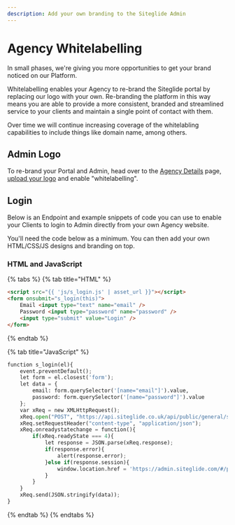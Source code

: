```yaml
---
description: Add your own branding to the Siteglide Admin
---
```


# Agency Whitelabelling

​In small phases, we're giving you more opportunities to get your brand noticed on our Platform.

Whitelabelling enables your Agency to re-brand the Siteglide portal by replacing our logo with your own. Re-branding the platform in this way means you are able to provide a more consistent, branded and streamlined service to your clients and maintain a single point of contact with them.

Over time we will continue increasing coverage of the whitelabling capabilities to include things like domain name, among others.

## Admin Logo

To re-brand your Portal and Admin, head over to the [Agency Details](https://help.siteglide.com/article/36-agency-getting-started) page, [upload your logo](https://help.siteglide.com/article/36-agency-getting-started) and enable "whitelabelling".

## Login

Below is an Endpoint and example snippets of code you can use to enable your Clients to login to Admin directly from your own Agency website.

You'll need the code below as a minimum. You can then add your own HTML/CSS/JS designs and branding on top.

### HTML and JavaScript

{% tabs %}
{% tab title="HTML" %}
```html
<script src="{{ 'js/s_login.js' | asset_url }}"></script>
<form onsubmit="s_login(this)">
	Email <input type="text" name="email" />
	Password <input type="password" name="password" />
	<input type="submit" value="Login" />
</form>
```
{% endtab %}

{% tab title="JavaScript" %}
```python
function s_login(el){
	event.preventDefault();
	let form = el.closest('form');
	let data = {
		email: form.querySelector('[name="email"]').value,
		password: form.querySelector('[name="password"]').value
	};
	var xReq = new XMLHttpRequest();
	xReq.open("POST", "https://api.siteglide.co.uk/api/public/general/sessions/login");
	xReq.setRequestHeader("content-type", "application/json");
	xReq.onreadystatechange = function(){
		if(xReq.readyState === 4){
			let response = JSON.parse(xReq.response);
			if(response.error){
				alert(response.error);
			}else if(response.session){
				window.location.href = 'https://admin.siteglide.com/#/public/login?s='+response.session;
			}
		}
	}
	xReq.send(JSON.stringify(data));
}
```
{% endtab %}
{% endtabs %}

